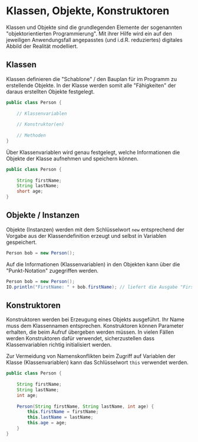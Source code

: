 # Klassen, Objekte, Konstruktoren

Klassen und Objekte sind die grundlegenden Elemente der sogenannten "objektorientierten Programmierung". Mit ihrer Hilfe wird ein auf den jeweiligen Anwendungsfall angepasstes (und i.d.R. reduziertes) digitales Abbild der Realität modelliert.

## Klassen

Klassen definieren die "Schablone" / den Bauplan für im Programm zu erstellende Objekte. In der Klasse werden somit alle "Fähigkeiten" der daraus erstellten Objekte festgelegt.

```java
public class Person {
    
    // Klassenvariablen
    
    // Konstruktor(en)
    
    // Methoden
}
```

Über Klassenvariablen wird genau festgelegt, welche Informationen die Objekte der Klasse aufnehmen und speichern können.

```java
public class Person {
    
    String firstName;
    String lastName;
    short age;
}
```

## Objekte / Instanzen

Objekte (Instanzen) werden mit dem Schlüsselwort `new` entsprechend der Vorgabe aus der Klassendefinition erzeugt und selbst in Variablen gespeichert.

```java
Person bob = new Person();
```

Auf die Informationen (Klassenvariablen) in den Objekten kann über die "Punkt-Notation" zugegriffen werden.

```java
Person bob = new Person();
IO.println("FirstName: " + bob.firstName); // liefert die Ausgabe "FirstName: Bob"
```

## Konstruktoren

Konstruktoren werden bei Erzeugung eines Objekts ausgeführt. Ihr Name muss dem Klassennamen entsprechen. Konstruktoren können Parameter erhalten, die beim Aufruf übergeben werden müssen. In vielen Fällen werden Konstruktoren dafür verwendet, sicherzustellen dass Klassenvariablen richtig initialisiert werden.

Zur Vermeidung von Namenskonflikten beim Zugriff auf Variablen der Klasse (Klassenvariablen) kann das Schlüsselwort `this` verwendet werden.

```java
public class Person {
    
    String firstName;
    String lastName;
    int age;
 
    Person(String firstName, String lastName, int age) {
        this.firstName = firstName;
        this.lastName = lastName;
        this.age = age;
    }
}
```